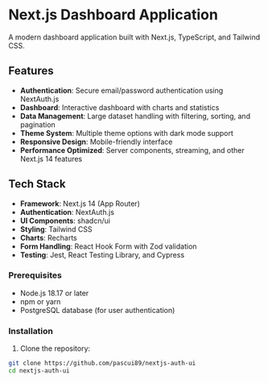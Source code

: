 # Next.js Dashboard Application

A modern dashboard application built with Next.js, TypeScript, and Tailwind CSS.

## Features

- **Authentication**: Secure email/password authentication using NextAuth.js
- **Dashboard**: Interactive dashboard with charts and statistics
- **Data Management**: Large dataset handling with filtering, sorting, and pagination
- **Theme System**: Multiple theme options with dark mode support
- **Responsive Design**: Mobile-friendly interface
- **Performance Optimized**: Server components, streaming, and other Next.js 14 features

## Tech Stack

- **Framework**: Next.js 14 (App Router)
- **Authentication**: NextAuth.js
- **UI Components**: shadcn/ui
- **Styling**: Tailwind CSS
- **Charts**: Recharts
- **Form Handling**: React Hook Form with Zod validation
- **Testing**: Jest, React Testing Library, and Cypress

### Prerequisites

- Node.js 18.17 or later
- npm or yarn
- PostgreSQL database (for user authentication)

### Installation

1. Clone the repository:

```bash
git clone https://github.com/pascui89/nextjs-auth-ui
cd nextjs-auth-ui
```
